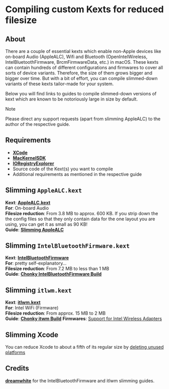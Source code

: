 # Compiling custom Kexts for reduced filesize

## About
There are a couple of essential kexts which enable non-Apple devices like on-board Audio (AppleALC), Wifi and Bluetooth (OpenIntelWireless, IntelBluetoothFirmware, BrcmFirmwareData, etc.) in macOS. These kexts can contain hundreds of different configurations and firmwares to cover all sorts of device variants. Therefore, the size of them grows bigger and bigger over time. But with a bit of effort, you can compile slimmed-down variants of these kexts tailor-made for your system.

Below you will find links to guides to compile slimmed-down versions of kext which are known to be notoriously large in size by default.

> [!NOTE]
> 
> Please direct any support requests (apart from slimming AppleALC) to the author of the respective guide.

## Requirements
- [**XCode**](https://developer.apple.com/xcode/)
- [**MacKernelSDK**](https://github.com/acidanthera/MacKernelSDK)
- [**IORegistryExplorer**](https://github.com/utopia-team/IORegistryExplorer)
- Source code of the Kext(s) you want to compile
- Additional requirements as mentioned in the respective guide

## Slimming `AppleALC.kext`
**Kext**: [**AppleALC.kext**](https://github.com/acidanthera/AppleALC/releases)</br>
**For**: On-board Audio</br>
**Filesize reduction**: From 3.8 MB to approx. 600 KB. If you strip down the the config files so that they only contain data for the one layout you are using, you can get it as small as 90 KB!</br>
**Guide**: [**Slimming AppleALC**](https://github.com/5T33Z0/AppleALC-Guides/tree/main/Slimming_AppleALC)

## Slimming `IntelBluetoothFirmware.kext` 
**Kext**: [**IntelBluetoothFirmware**](https://github.com/OpenIntelWireless/IntelBluetoothFirmware)</br>
**For**: pretty self-explanatory…</br>
**Filesize reduction**:  From 7.2 MB to less than 1 MB</br>
**Guide**: [**Chonky IntelBluetoothFirmware Build**](https://github.com/dreamwhite/ChonkyIntelBluetoothFirmware-Build)

## Slimming `itlwm.kext`
**Kext**: [**itlwm.kext**](https://github.com/OpenIntelWireless/itlwm)</br>
**For**: Intel WiFi (Firmware)</br>
**Filesize reduction**: From approx. 15 MB to 2 MB </br>
**Guide**: [**Chonky itwm Build**](https://github.com/dreamwhite/Chonky-itlwm-Build)
**Firmwares**: [Support for Intel Wireless Adapters](https://www.intel.com/content/www/us/en/support/articles/000005511/wireless.html)

## Slimming Xcode
You can reduce Xcode to about a fifth of its regular size by [deleting unused platforms](https://github.com/5T33Z0/OC-Little-Translated/blob/main/J_Compiling_Kexts/Slimming_Xcode_for_Kexts.md#readme)

## Credits
[**dreamwhite**](https://github.com/dreamwhite) for the IntelBluetoothFirmware and itlwm slimming guides.

